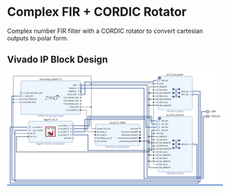 # Complex FIR + CORDIC Rotator
Complex number FIR filter with a CORDIC rotator to convert cartesian outputs to polar form.

## Vivado IP Block Design
![Block Diagram](./assets/design_wrapper.png)
